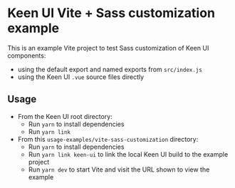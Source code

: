 # Keen UI Vite + Sass customization example

This is an example Vite project to test Sass customization of Keen UI components:

- using the default export and named exports from `src/index.js`
- using the Keen UI `.vue` source files directly

## Usage

- From the Keen UI root directory:
  - Run `yarn` to install dependencies
  - Run `yarn link`
- From this `usage-examples/vite-sass-customization` directory:
  - Run `yarn` to install dependencies
  - Run `yarn link keen-ui` to link the local Keen UI build to the example project
  - Run `yarn dev` to start Vite and visit the URL shown to view the example
